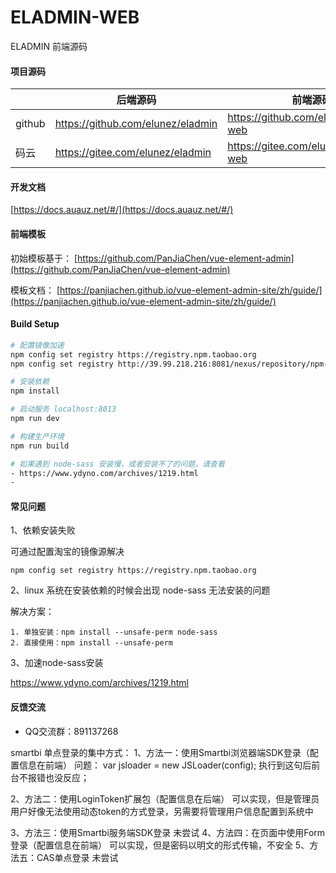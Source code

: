 # ELADMIN-WEB

ELADMIN 前端源码

#### 项目源码

|     |   后端源码  |   前端源码  |
|---  |--- | --- |
|  github   |  https://github.com/elunez/eladmin   |  https://github.com/elunez/eladmin-web   |
|  码云   |  https://gitee.com/elunez/eladmin   |  https://gitee.com/elunez/eladmin-web   |

#### 开发文档
[https://docs.auauz.net/#/](https://docs.auauz.net/#/)

#### 前端模板

初始模板基于： [https://github.com/PanJiaChen/vue-element-admin](https://github.com/PanJiaChen/vue-element-admin)

模板文档： [https://panjiachen.github.io/vue-element-admin-site/zh/guide/](https://panjiachen.github.io/vue-element-admin-site/zh/guide/)

#### Build Setup
``` bash
# 配置镜像加速
npm config set registry https://registry.npm.taobao.org
npm config set registry http://39.99.218.216:8081/nexus/repository/npm-all/

# 安装依赖
npm install

# 启动服务 localhost:8013
npm run dev

# 构建生产环境
npm run build

# 如果遇到 node-sass 安装慢，或者安装不了的问题，请查看
- https://www.ydyno.com/archives/1219.html
-
```

#### 常见问题

1、依赖安装失败

可通过配置淘宝的镜像源解决
```
npm config set registry https://registry.npm.taobao.org
```

2、linux 系统在安装依赖的时候会出现 node-sass 无法安装的问题

解决方案：
```
1. 单独安装：npm install --unsafe-perm node-sass 
2. 直接使用：npm install --unsafe-perm
```

3、加速node-sass安装

https://www.ydyno.com/archives/1219.html
#### 反馈交流

- QQ交流群：891137268

smartbi 单点登录的集中方式：
1、方法一：使用Smartbi浏览器端SDK登录（配置信息在前端）
  问题： var jsloader = new JSLoader(config); 执行到这句后前台不报错也没反应；
 
2、方法二：使用LoginToken扩展包（配置信息在后端）
  可以实现，但是管理员用户好像无法使用动态token的方式登录，另需要将管理用户信息配置到系统中
 
3、方法三：使用Smartbi服务端SDK登录
   未尝试
4、方法四：在页面中使用Form登录（配置信息在前端）
  可以实现，但是密码以明文的形式传输，不安全
5、方法五：CAS单点登录
  未尝试
  
